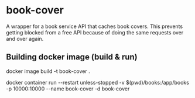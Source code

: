 # book-cover
A wrapper for a book service API that caches book covers. This prevents getting blocked from a free API because of doing the same requests over and over again.


## Building docker image (build & run)

docker image build -t book-cover .

docker container run --restart unless-stopped -v $(pwd)/books:/app/books -p 10000:10000 --name book-cover -d book-cover
